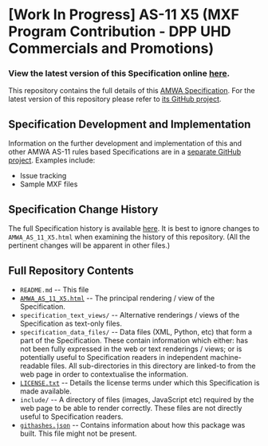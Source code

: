 # **[Work In Progress]** AS-11 X5 (MXF Program Contribution - DPP UHD Commercials and Promotions)

### **View the latest version of this Specification online [here](https://amwa-tv.github.io/AS-11_X5/AMWA_AS_11_X5.html)**.

This repository contains the full details of this [AMWA Specification](https://www.amwa.tv/as-11-x5/). For the latest version of this repository please refer to [its GitHub project](https://github.com/AMWA-TV/AS-11_X5/).

## Specification Development and Implementation

Information on the further development and implementation of this and other AMWA AS-11 rules based Specifications are in a [separate GitHub project](https://github.com/AMWA-TV/AS-11_Overview/). Examples include:

* Issue tracking
* Sample MXF files

## Specification Change History

The full Specification history is available [here](https://github.com/AMWA-TV/AS-11_X5/commits). It is best to ignore changes to `AMWA_AS_11_X5.html` when examining the history of this repository. (All the pertinent changes will be apparent in other files.)

## Full Repository Contents

* `README.md` -- This file
* [`AMWA_AS_11_X5.html`](AMWA_AS_11_X5.html) -- The principal rendering / view of the Specification.
* `specification_text_views/` -- Alternative renderings / views of the Specification as text-only files.
* `specification_data_files/` -- Data files (XML, Python, etc) that form a part of the Specification. These contain information which either: has not been fully expressed in the web or text renderings / views; or is potentially useful to Specification readers in independent machine-readable files. All sub-directories in this directory are linked-to from the web page in order to contextualise the information.
* [`LICENSE.txt`](LICENSE.txt) -- Details the license terms under which this Specification is made available.
* `include/` -- A directory of files (images, JavaScript etc) required by the web page to be able to render correctly. These files are not directly useful to Specification readers.
* [`githashes.json`](githashes.json) -- Contains information about how this package was built. This file might not be present.